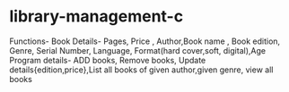 # library-management-c
Functions-
Book Details-
Pages, Price , Author,Book name , Book edition, Genre, Serial Number, Language, Format(hard cover,soft, digital),Age
Program details-
ADD books, Remove books, Update details{edition,price},List all books of given author,given genre, view all books
